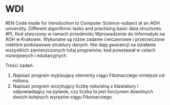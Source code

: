 # WDI
#EN
Code made for Introduction to Computer Science-subject at an AGH university. Different algorithmic tasks and practising basic data structures.
#PL
Kod stworzony w ramach przedmiotu Wprowadzenie do Informatyki na AGH w Krakowie. Wykonane są różne zadanie ćwiczeniowe i przećwiczone niektóre podstawowe struktury danych.
Nie daję gwarancji na działanie wszystkich zamieszczonych tutaj programów, kod powstawał w celach rozwojowych i edukacyjnych.

Treści zadań:

1. Napisać program wypisujący elementy ciągu Fibonacciego mniejsze od miliona.
2. Napisać program wczytujący liczbę naturalną z klawiatury i odpowiadający na pytanie,
czy liczba ta jest iloczynem dowolnych dwóch kolejnych wyrazów ciągu Fibonacciego.
